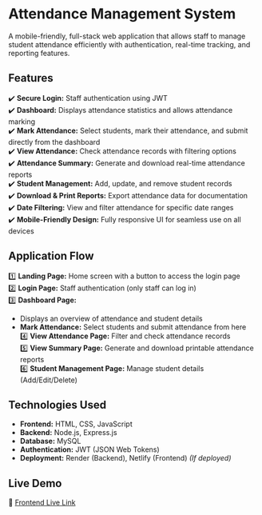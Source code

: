 # Attendance Management System  

A mobile-friendly, full-stack web application that allows staff to manage student attendance efficiently with authentication, real-time tracking, and reporting features.  

## Features  
✔️ **Secure Login:** Staff authentication using JWT  
✔️ **Dashboard:** Displays attendance statistics and allows attendance marking  
✔️ **Mark Attendance:** Select students, mark their attendance, and submit directly from the dashboard  
✔️ **View Attendance:** Check attendance records with filtering options  
✔️ **Attendance Summary:** Generate and download real-time attendance reports  
✔️ **Student Management:** Add, update, and remove student records  
✔️ **Download & Print Reports:** Export attendance data for documentation  
✔️ **Date Filtering:** View and filter attendance for specific date ranges  
✔️ **Mobile-Friendly Design:** Fully responsive UI for seamless use on all devices  

## Application Flow  
1️⃣ **Landing Page:** Home screen with a button to access the login page  
2️⃣ **Login Page:** Staff authentication (only staff can log in)  
3️⃣ **Dashboard Page:**  
   - Displays an overview of attendance and student details  
   - **Mark Attendance:** Select students and submit attendance from here  
4️⃣ **View Attendance Page:** Filter and check attendance records  
5️⃣ **View Summary Page:** Generate and download printable attendance reports  
6️⃣ **Student Management Page:** Manage student details (Add/Edit/Delete)  

## Technologies Used  
- **Frontend:** HTML, CSS, JavaScript  
- **Backend:** Node.js, Express.js  
- **Database:** MySQL  
- **Authentication:** JWT (JSON Web Tokens)  
- **Deployment:** Render (Backend), Netlify (Frontend) *(If deployed)*  

## Live Demo  
🔗 [Frontend Live Link](#)
